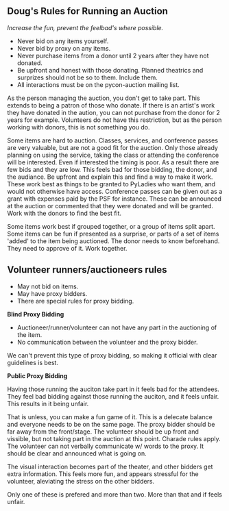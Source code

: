 Doug's Rules for Running an Auction
--

*Increase the fun, prevent the feelbad's where possible.*

* Never bid on any items yourself.
* Never bid by proxy on any items.
* Never purchase items from a donor until 2 years after they have not donated.
* Be upfront and honest with those donating. Planned theatrics and surprizes should not be so to them. Include them.
* All interactions must be on the pycon-auction mailing list.

As the person managing the auction, you don't get to take part. This extends to
being a patron of those who donate. If there is an artist's work they have donated
in the aution, you can not purchase from the donor for 2 years for example.
Volunteers do not have this restriction, but as the person working with donors,
this is not something you do.

Some items are hard to auction. Classes, services, and conference passes are very
valuable, but are not a good fit for the auction. Only those already planning on
using the service, taking the class or attending the conference will be interested.
Even if interested the timing is poor. As a result there are few bids and they are low.
This feels bad for those bidding, the donor, and the audiance.
Be upfront and explain this and find a way to make it work. These work best as things 
to be granted to PyLadies who want them, and would not otherwise have access. 
Conference passes can be given out as a grant with expenses paid by the PSF for 
instance. These can be announced at the auction or commented that they were donated
and will be granted. Work with the donors to find the best fit. 

Some items work best if grouped together, or a group of items split apart. 
Some items can be fun if presented as a surprise, or parts of a set of items 'added' to the item being auctioned. 
The donor needs to know beforehand. They need to approve of it. Work together.

Volunteer runners/auctioneers rules
--

* May not bid on items.
* May have proxy bidders.
* There are special rules for proxy bidding.

**Blind Proxy Bidding**

* Auctioneer/runner/volunteer can not have any part in the auctioning of the item.
* No communication between the volunteer and the proxy bidder.

We can't prevent this type of proxy bidding, so making it official with clear guidelines is best.

**Public Proxy Bidding**

Having those running the auciton take part in it feels bad for the attendees.
They feel bad bidding against those running the auciton, and it feels unfair.
This results in it being unfair.

That is unless, you can make a fun game of it. This is a delecate balance and everyone 
needs to be on the same page. The proxy bidder should be far away from the front/stage.
The volunteer should be up front and vissible, but not taking part in the auction at
this point. Charade rules apply. The volunteer can not verbally communicate w/ words
to the proxy. It should be clear and announced what is going on.

The visual interaction becomes part of the theater, and other bidders get extra information.
This feels more fun, and appears stressful for the volunteer, aleviating the stress on the
other bidders.

Only one of these is prefered and more than two. More than that and if feels unfair.
